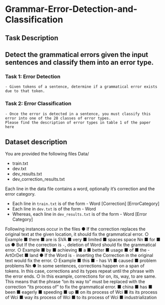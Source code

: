 # Grammar-Error-Detection-and-Classification
## Task Description  

## Detect the grammatical errors given the input sentences and classify them into an error type.  
 
### Task 1: Error Detection 
    - Given tokens of a sentence, determine if a grammatical error exists due to that token. 
 
### Task 2: Error Classification 

    - Once the error is detected in a sentence, you must classify this error into one of the 28 classes of error types. 
    Please find the description of error types in table 1 of the paper here
   
   
## Dataset description  
You are provided the following files
Data/ 
- train.txt   
- dev.txt 
- dev_results.txt 
- dev_correction_results.txt 

Each line in the data file contains a word, optionally it’s correction and the error category. 
  - Each line in `train.txt` is of the form - Word [Correction] [ErrorCategory] 
  - Each line in `dev.txt` is of the form - Word 
  - Whereas, each line in `dev_results.txt` is of the form - Word [Error Category] 

Following instances occur in the files 
  ● If the correction replaces the original text at the given location, it should fix the grammatical error. 
    ○ Example 
      ■ there 
      ■ are is SVA 
      ■ very 
      ■ limited 
      ■ spaces space Nn 
      ■ for 
      ■ us 
  ● But If the correction is `-`, deletion of Word should fix the grammatical error. 
    ○ Example 
      ■ by 
      ■ achieving 
      ■ a 
      ■ better 
      ■ usage 
      ■ of 
      ■ the - ArtOrDet 
      ■ land 
  ● If the Word is `-` inserting the Correction in the original text would fix the error. 
    ○ Example 
      ■ this 
      ■ - has Vt 
      ■ caused 
      ■ problem problems Nn 
  ● In some sentences, corrections happen on a span of tokens. In this case, corrections and its types repeat until the phrase      with the error ends. 
    ○ In this example, corrections for on, its, way, to are same. This means that the phrase “on its way to” must be replaced          with the correction “its process of” to fix the grammatical error. 
      ■ china 
■ has 
■ been 
■ eagerly 
■ speeding 
■ up 
■ on its process of Wci 
■ its its process of Wci 
■ way its process of Wci 
■ to its process of Wci 
■ industrialization 

